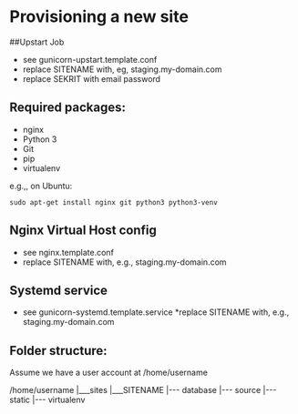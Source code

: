 Provisioning a new site
============================

##Upstart Job

* see gunicorn-upstart.template.conf
* replace SITENAME with, eg, staging.my-domain.com
* replace SEKRIT with email password

## Required packages:

* nginx
* Python 3
* Git
* pip
* virtualenv

e.g.,, on Ubuntu:

    sudo apt-get install nginx git python3 python3-venv
    
## Nginx Virtual Host config

* see nginx.template.conf
* replace SITENAME with, e.g., staging.my-domain.com

## Systemd service

* see gunicorn-systemd.template.service
*replace SITENAME with, e.g., staging.my-domain.com

## Folder structure:
Assume we have a user account at /home/username

/home/username
|___sites
	|___SITENAME
		|--- database
		|--- source
		|--- static
		|--- virtualenv
